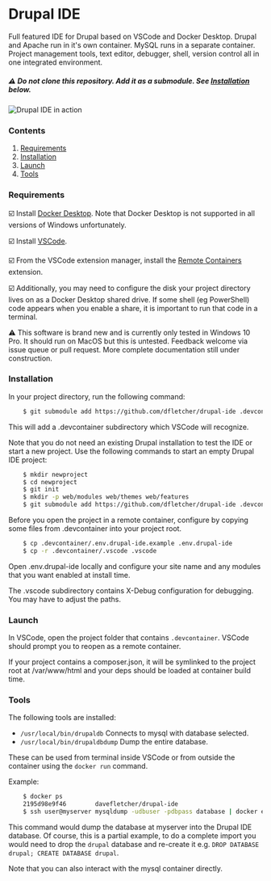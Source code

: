 # Drupal IDE

Full featured IDE for Drupal based on VSCode and Docker Desktop. Drupal and Apache run in it's own container. MySQL runs in a separate container. Project management tools, text editor, debugger, shell, version control all in one integrated environment.

##### :warning: Do not clone this repository. Add it as a submodule.  See [Installation](#installation) below.

![Drupal IDE in action](https://i.imgur.com/iXh5SiU.png)

### Contents

1. [Requirements](#requirements)
1. [Installation](#installation)
1. [Launch](#launch)
1. [Tools](#tools)


### Requirements
:ballot_box_with_check:  Install [Docker Desktop](https://www.docker.com/products/docker-desktop). Note that Docker Desktop is not supported in all versions of Windows unfortunately.

:ballot_box_with_check: Install [VSCode](https://code.visualstudio.com/).

:ballot_box_with_check: From the VSCode extension manager, install the [Remote Containers](https://marketplace.visualstudio.com/items?itemName=ms-vscode-remote.remote-containers) extension.

:ballot_box_with_check: Additionally, you may need to configure the disk your project directory lives on as a Docker Desktop shared drive. If some shell (eg PowerShell) code appears when you enable a share, it is important to run that code in a terminal.

:warning: This software is brand new and is currently only tested in Windows 10 Pro. It should run on MacOS but this is untested. Feedback welcome via issue queue or pull request. More complete documentation still under construction.

### Installation

In your project directory, run the following command:

```bash
    $ git submodule add https://github.com/dfletcher/drupal-ide .devcontainer
```

This will add a .devcontainer subdirectory which VSCode will recognize.

Note that you do not need an existing Drupal installation to test the IDE or start a new project. Use the following commands to start an empty Drupal IDE project:

```bash
    $ mkdir newproject
    $ cd newproject
    $ git init
    $ mkdir -p web/modules web/themes web/features
    $ git submodule add https://github.com/dfletcher/drupal-ide .devcontainer
```

Before you open the project in a remote container, configure by copying some files from .devcontainer into your project root.

```bash
    $ cp .devcontainer/.env.drupal-ide.example .env.drupal-ide
    $ cp -r .devcontainer/.vscode .vscode
```
Open .env.drupal-ide locally and configure your site name and any modules that you want enabled at install time.

The .vscode subdirectory contains X-Debug configuration for debugging. You may have to adjust the paths.

### Launch

In VSCode, open the project folder that contains `.devcontainer`. VSCode should prompt you to reopen as a remote container.

If your project contains a composer.json, it will be symlinked to the project root at /var/www/html and your deps should be loaded at container build time.

### Tools

The following tools are installed:

- `/usr/local/bin/drupaldb`
  Connects to mysql with database selected.
- `/usr/local/bin/drupaldbdump`
  Dump the entire database.

These can be used from terminal inside VSCode or from outside the container using the `docker run` command.

Example:

```bash
    $ docker ps
    2195d98e9f46        davefletcher/drupal-ide 
    $ ssh user@myserver mysqldump -udbuser -pdbpass database | docker exec 2195d98e9f46 drupaldb
```

This command would dump the database at myserver into the Drupal IDE database. Of course, this is a partial example, to do a complete import you would need to drop the `drupal` database and re-create it e.g. `DROP DATABASE drupal; CREATE DATABASE drupal`.

Note that you can also interact with the mysql container directly.
